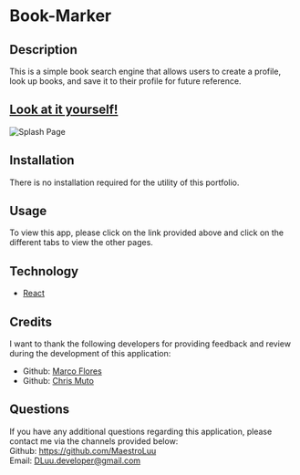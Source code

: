 # Book-Marker

## Description

This is a simple book search engine that allows users to create a profile, look up books, and save it to their profile for future reference.
## [Look at it yourself!](https://maestroluu.github.io/dluu-react-portfolio/)


<img src="./assets/images/Demo.png" alt="Splash Page"> <br>

## Installation

There is no installation required for the utility of this portfolio.

## Usage

To view this app, please click on the link provided above and click on the different tabs to view the other pages.

## Technology

- [React](https://reactjs.org/)<br>

## Credits

I want to thank the following developers for providing feedback and review during the development of this application: <br>
- Github: [Marco Flores](https://github.com/JaggedComet/)
- Github: [Chris Muto](https://github.com/chrismuto)

## Questions

If you have any additional questions regarding this application, please contact me via the channels provided below:<br />
Github: https://github.com/MaestroLuu<br>
Email: DLuu.developer@gmail.com